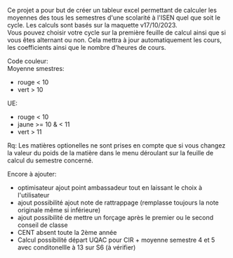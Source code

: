 Ce projet a pour but de créer un tableur excel permettant de calculer les moyennes des tous les semestres d'une scolarité à l'ISEN quel que soit le cycle. Les calculs sont basés sur la maquette v17/10/2023.  
Vous pouvez choisir votre cycle sur la première feuille de calcul ainsi que si vous êtes alternant ou non. Cela mettra à jour automatiquement les cours, les coefficients ainsi que le nombre d'heures de cours.  

Code couleur:  
  Moyenne smestres:  
  - rouge < 10  
  - vert > 10

  UE:  
  - rouge < 10  
  - jaune >= 10 & < 11  
  - vert > 11  

Rq: Les matières optionelles ne sont prises en compte que si vous changez la valeur du poids de la matière dans le menu déroulant sur la feuille de calcul du semestre concerné.





Encore à ajouter:
- optimisateur ajout point ambassadeur tout en laissant le choix à l'utilisateur
- ajout possibilité ajout note de rattrappage (remplasse toujours la note originale même si inférieure)
- ajout possibilité de mettre un forçage après le premier ou le second conseil de classe
- CENT absent toute la 2ème année
- Calcul possibilité départ UQAC pour CIR + moyenne semestre 4 et 5 avec conditonellle à 13 sur S6 (à vérifier)
